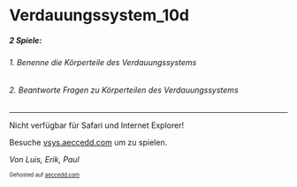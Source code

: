 # Verdauungssystem_10d

##### 2 Spiele:
###### 1. Benenne die Körperteile des Verdauungssystems
###### 2. Beantworte Fragen zu Körperteilen des Verdauungssystems

- - - 

Nicht verfügbar für Safari und Internet Explorer!

Besuche [vsys.aeccedd.com](http://vsys.aeccedd.com/ "Title") um zu spielen.

*Von Luis, Erik, Paul*

<sub><sup>Gehosted auf <a href="http://aeccedd.com/">aeccedd.com</a></sup></sub>
